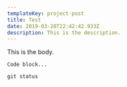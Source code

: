 ```yaml
---
templateKey: project-post
title: Test
date: 2019-03-28T22:42:42.933Z
description: This is the description.
---
```

This is the body.

```
Code block...
```

`git status`
